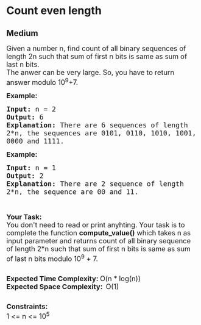 # Count even length
## Medium
<div class="problems_problem_content__Xm_eO"><p><span style="font-size:18px">Given a number n, find count of all binary sequences of length 2n such that sum of first n bits is same as sum of last n bits.<br>
The anwer can be very large. So, you have to return answer modulo 10<sup>9</sup>+7.</span></p>

<p><span style="font-size:18px"><strong>Example:</strong></span></p>

<pre><span style="font-size:18px"><strong>Input: </strong>n = 2
<strong>Output: </strong>6
<strong>Explanation: </strong>There are 6 sequences of length 
2*n, the sequences are 0101, 0110, 1010, 1001, 
0000 and 1111.</span></pre>

<p><span style="font-size:18px"><strong>Example:</strong></span></p>

<pre><span style="font-size:18px"><strong>Input: </strong>n = 1
<strong>Output: </strong>2
<strong>Explanation: </strong>There are 2 sequence of length 
2*n, the sequence are 00 and 11.</span>
</pre>

<p>&nbsp;</p>

<p><span style="font-size:18px"><strong>Your Task:</strong><br>
You don't need to read or print anyhting. Your task is to complete the function&nbsp;<strong>compute_value()</strong>&nbsp;which takes n as input parameter and returns count of all binary sequence of length 2*n such that sum of first n bits is same as sum of last n bits modulo 10<sup>9</sup>&nbsp;+ 7.</span><br>
&nbsp;</p>

<p><span style="font-size:18px"><strong>Expected Time Complexity:&nbsp;</strong>O(n * log(n))<br>
<strong>Expected Space Complexity:&nbsp;&nbsp;</strong>O(1)</span><br>
&nbsp;</p>

<p><span style="font-size:18px"><strong>Constraints:</strong><br>
1 &lt;= n &lt;= 10<sup>5</sup></span></p>
</div>